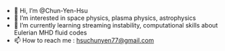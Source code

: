 - 👋 Hi, I’m @Chun-Yen-Hsu
- 👀 I’m interested in space physics, plasma physics, astrophysics
- 🌱 I’m currently learning streaming instability, computational skills about Eulerian MHD fluid codes
- 📫 How to reach me : hsuchunyen77@gmail.com

<!---
Chun-Yen-Hsu/Chun-Yen-Hsu is a ✨ special ✨ repository because its `README.md` (this file) appears on your GitHub profile.
You can click the Preview link to take a look at your changes.
--->
